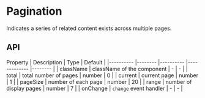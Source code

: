 # Pagination

Indicates a series of related content exists across multiple pages.

<Demos />

## API

Property    | Description    | Type      | Default   |
|---------- |-------- |---------- |-------------  |-------- |
| className | className of the component | - | - |
| total     | total number of pages   | number  | 0  |
| current   | current page   | number | 1  |
| pageSize  | number of each page | number  |  20  |
| range  | number of display pages | number  |  7  |
| onChange | `change` event handler | - | - |